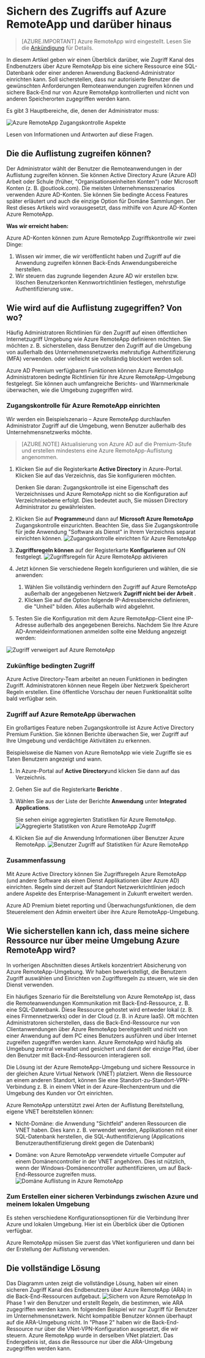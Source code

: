 
<properties 
    pageTitle="Sichern des Zugriffs auf Azure RemoteApp und darüber hinaus | Microsoft Azure"
    description="Erfahren Sie, wie sicher auf Azure RemoteApp mit Zugangskontrolle in Azure Active Directory"
    services="remoteapp"
    documentationCenter="" 
    authors="piotrci" 
    manager="mbaldwin" />

<tags 
    ms.service="remoteapp" 
    ms.workload="compute" 
    ms.tgt_pltfrm="na" 
    ms.devlang="na" 
    ms.topic="article" 
    ms.date="08/15/2016" 
    ms.author="elizapo" />

# <a name="securing-access-to-azure-remoteapp-and-beyond"></a>Sichern des Zugriffs auf Azure RemoteApp und darüber hinaus

> [AZURE.IMPORTANT]
> Azure RemoteApp wird eingestellt. Lesen Sie die [Ankündigung](https://go.microsoft.com/fwlink/?linkid=821148) für Details.

In diesem Artikel geben wir einen Überblick darüber, wie Zugriff Kanal des Endbenutzers über Azure RemoteApp bis eine sichere Ressource eine SQL-Datenbank oder einer anderen Anwendung Backend-Administrator einrichten kann. Soll sicherstellen, dass nur autorisierte Benutzer die gewünschten Anforderungen Remoteanwendungen zugreifen können und sichere Back-End nur von Azure RemoteApp kontrollierten und nicht von anderen Speicherorten zugegriffen werden kann.

Es gibt 3 Hauptbereiche, die, denen der Administrator muss:

![Azure RemoteApp Zugangskontrolle Aspekte](./media/remoteapp-secureaccess/ra-conditionalenvironment.png)

Lesen von Informationen und Antworten auf diese Fragen.

## <a name="who-can-access-the-collection"></a>Die die Auflistung zugreifen können?
Der Administrator wählt der Benutzer die Remoteanwendungen in der Auflistung zugreifen können. Sie können Active Directory Azure (Azure AD) Arbeit oder Schule (früher, "Organisationseinheiten Konten") oder Microsoft Konten (z. B. @outlook.com). Die meisten Unternehmensszenarios verwenden Azure AD-Konten. Sie können Sie bedingte Access Features später erläutert und auch die einzige Option für Domäne Sammlungen. Der Rest dieses Artikels wird vorausgesetzt, dass mithilfe von Azure AD-Konten Azure RemoteApp.

**Was wir erreicht haben:**

Azure AD-Konten können zum Azure RemoteApp Zugriffskontrolle wir zwei Dinge:

1.  Wissen wir immer, die wir veröffentlicht haben und Zugriff auf die Anwendung zugreifen können Back-Ends Anwendungsbereiche herstellen.
2.  Wir steuern das zugrunde liegenden Azure AD wir erstellen bzw. löschen Benutzerkonten Kennwortrichtlinien festlegen, mehrstufige Authentifizierung usw.. 

## <a name="how-is-the-collection-accessed-from-where"></a>Wie wird auf die Auflistung zugegriffen? Von wo?
Häufig Administratoren Richtlinien für den Zugriff auf einen öffentlichen Internetzugriff Umgebung wie Azure RemoteApp definieren möchten. Sie möchten z. B. sicherstellen, dass Benutzer den Zugriff auf die Umgebung von außerhalb des Unternehmensnetzwerks mehrstufige Authentifizierung (MFA) verwenden. oder vielleicht sie vollständig blockiert werden soll.

Azure AD Premium verfügbaren Funktionen können Azure RemoteApp Administratoren bedingte Richtlinien für ihre Azure RemoteApp-Umgebung festgelegt. Sie können auch umfangreiche Berichts- und Warnmerkmale überwachen, wie die Umgebung zugegriffen wird.

### <a name="how-to-set-up-conditional-access-for-azure-remoteapp"></a>Zugangskontrolle für Azure RemoteApp einrichten
Wir werden ein Beispielszenario – Azure RemoteApp durchlaufen Administrator Zugriff auf die Umgebung, wenn Benutzer außerhalb des Unternehmensnetzwerks möchte.

>[AZURE.NOTE] Aktualisierung von Azure AD auf die Premium-Stufe und erstellen mindestens eine Azure RemoteApp-Auflistung angenommen.

1.  Klicken Sie auf die Registerkarte **Active Directory** in Azure-Portal. Klicken Sie auf das Verzeichnis, das Sie konfigurieren möchten.

    Denken Sie daran: Zugangskontrolle ist eine Eigenschaft des Verzeichnisses und Azure RemoteApp nicht so die Konfiguration auf Verzeichnisebene erfolgt. Dies bedeutet auch, Sie müssen Directory Administrator zu gewährleisten.

2.  Klicken Sie auf **Programme**und dann auf **Microsoft Azure RemoteApp** Zugangskontrolle einzurichten. Beachten Sie, dass Sie Zugangskontrolle für jede Anwendung "Software als Dienst" in Ihrem Verzeichnis separat einrichten können.
![Zugangskontrolle einrichten für Azure RemoteApp](./media/remoteapp-secureaccess/ra-conditionalaccessscreen.png)
 

3.  **Zugriffsregeln können** auf der Registerkarte **Konfigurieren** auf ON festgelegt.
![Zugriffsregeln für Azure RemoteApp aktivieren](./media/remoteapp-secureaccess/ra-enableaccessrules.png)
 

4.  Jetzt können Sie verschiedene Regeln konfigurieren und wählen, die sie anwenden:

    1. Wählen Sie vollständig verhindern den Zugriff auf Azure RemoteApp außerhalb der angegebenen Netzwerk **Zugriff nicht bei der Arbeit** .
    2. Klicken Sie auf die Option folgende IP-Adressbereiche definieren, die "Unheil" bilden. Alles außerhalb wird abgelehnt.

5.  Testen Sie die Konfiguration mit dem Azure RemoteApp-Client eine IP-Adresse außerhalb des angegebenen Bereichs. Nachdem Sie Ihre Azure AD-Anmeldeinformationen anmelden sollte eine Meldung angezeigt werden:

![Zugriff verweigert auf Azure RemoteApp](./media/remoteapp-secureaccess/ra-accessdenied.png)
 

### <a name="future-conditional-access-features"></a>Zukünftige bedingten Zugriff 
Azure Active Directory-Team arbeitet an neuen Funktionen in bedingten Zugriff. Administratoren können neue Regeln über Netzwerk Speicherort Regeln erstellen. Eine öffentliche Vorschau der neuen Funktionalität sollte bald verfügbar sein.

### <a name="how-to-monitor-access-to-azure-remoteapp"></a>Zugriff auf Azure RemoteApp überwachen
Ein großartiges Feature neben Zugangskontrolle ist Azure Active Directory Premium Funktion. Sie können Berichte überwachen Sie, wer Zugriff auf Ihre Umgebung und verdächtige Aktivitäten zu erkennen.

Beispielsweise die Namen von Azure RemoteApp wie viele Zugriffe sie es Taten Benutzern angezeigt und wann.

1.  In Azure-Portal auf **Active Directory**und klicken Sie dann auf das Verzeichnis.

2.  Gehen Sie auf die Registerkarte **Berichte** .

3.  Wählen Sie aus der Liste der Berichte **Anwendung** unter **Integrated Applications**.

    Sie sehen einige aggregierten Statistiken für Azure RemoteApp. 
![Aggregierte Statistiken von Azure RemoteApp Zugriff](./media/remoteapp-secureaccess/ra-accessstats.png)
 
5.  Klicken Sie auf die Anwendung Informationen über Benutzer Azure RemoteApp.
![Benutzer Zugriff auf Statistiken für Azure RemoteApp](./media/remoteapp-secureaccess/ra-userstats.png)
 
### <a name="summary"></a>Zusammenfassung
Mit Azure Active Directory können Sie Zugriffsregeln Azure RemoteApp (und andere Software als einen Dienst Applikationen über Azure AD) einrichten. Regeln sind derzeit auf Standort Netzwerkrichtlinien jedoch andere Aspekte des Enterprise-Management in Zukunft erweitert werden.

Azure AD Premium bietet reporting und Überwachungsfunktionen, die dem Steuerelement den Admin erweitert über ihre Azure RemoteApp-Umgebung.

## <a name="how-do-i-make-sure-my-secure-resource-is-accessible-only-from-my-azure-remoteapp-environment"></a>Wie sicherstellen kann ich, dass meine sichere Ressource nur über meine Umgebung Azure RemoteApp wird?
In vorherigen Abschnitten dieses Artikels konzentriert Absicherung von Azure RemoteApp-Umgebung. Wir haben bewerkstelligt, die Benutzern Zugriff auswählen und Einrichten von Zugriffsregeln zu steuern, wie sie den Dienst verwenden.

Ein häufiges Szenario für die Bereitstellung von Azure RemoteApp ist, dass die Remoteanwendungen Kommunikation mit Back-End-Ressource, z. B. eine SQL-Datenbank. Diese Ressource gehostet wird entweder lokal (z. B. eines Firmennetzwerks) oder in der Cloud (z. B. in Azure IaaS). Oft möchten Administratoren sicherstellen, dass die Back-End-Ressource nur von Clientanwendungen über Azure RemoteApp bereitgestellt und nicht von einer Anwendung auf dem PC eines Benutzers ausführen und über Internet zugreifen zugegriffen werden kann. Azure RemoteApp wird häufig als Umgebung zentral verwaltet und gesichert und damit der einzige Pfad, über den Benutzer mit Back-End-Ressourcen interagieren soll.

Die Lösung ist der Azure RemoteApp-Umgebung und sichere Ressource in der gleichen Azure Virtual Network (VNET) platziert. Wenn die Ressource an einem anderen Standort, können Sie eine Standort-zu-Standort-VPN-Verbindung z. B. in einem VNet in der Azure-Rechenzentrum und die Umgebung des Kunden vor Ort einrichten.

Azure RemoteApp unterstützt zwei Arten der Auflistung Bereitstellung, eigene VNET bereitstellen können:

-   Nicht-Domäne: die Anwendung "Sichtfeld" anderen Ressourcen die VNET haben. Dies kann z. B. verwendet werden, Applikationen mit einer SQL-Datenbank herstellen, die SQL-Authentifizierung (Applications Benutzerauthentifizierung direkt gegen die Datenbank)

-   Domäne: von Azure RemoteApp verwendete virtuelle Computer auf einem Domänencontroller in der VNET angehören. Dies ist nützlich, wenn der Windows-Domänencontroller authentifizieren, um auf Back-End-Ressource zugreifen muss.
![Domäne Auflistung in Azure RemoteApp](./media/remoteapp-secureaccess/ra-domainjoined.png)
 
### <a name="how-to-create-a-secure-connection-between-azure-and-my-on-premises-environment"></a>Zum Erstellen einer sicheren Verbindungs zwischen Azure und meinem lokalen Umgebung
Es stehen verschiedene Konfigurationsoptionen für die Verbindung Ihrer Azure und lokalen Umgebung. Hier ist ein Überblick über die Optionen verfügbar.

Azure RemoteApp müssen Sie zuerst das VNet konfigurieren und dann bei der Erstellung der Auflistung verwenden. 

## <a name="the-complete-solution"></a>Die vollständige Lösung
Das Diagramm unten zeigt die vollständige Lösung, haben wir einen sicheren Zugriff Kanal des Endbenutzers über Azure RemoteApp (ARA) in die Back-End-Ressourcen aufgebaut.
![Sichern von Azure RemoteApp](./media/remoteapp-secureaccess/ra-secureoverview.png) In Phase 1 wir den Benutzer und erstellt Regeln, die bestimmen, wie ARA zugegriffen werden kann. Im folgenden Beispiel wir nur Zugriff für Benutzer im Unternehmensnetzwerk. Nicht kompatible Benutzer können überhaupt auf die ARA-Umgebung nicht.
In "Phase 2" haben wir die Back-End-Ressource nur über die VNet-VPN-Konfiguration ausgesetzt, die wir steuern. Azure RemoteApp wurde in derselben VNet platziert. Das Endergebnis ist, dass die Ressource nur über die ARA-Umgebung zugegriffen werden kann.


